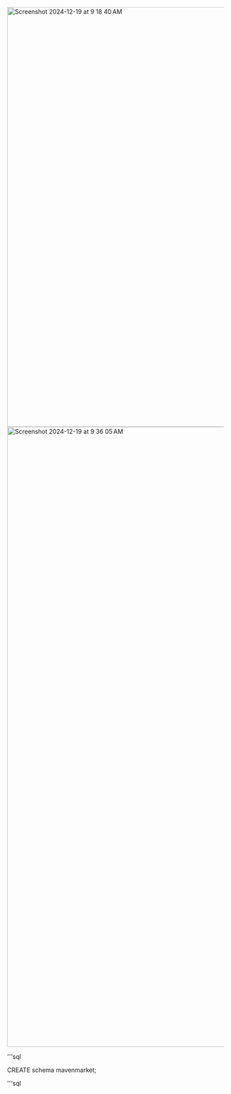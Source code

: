 <img width="975" alt="Screenshot 2024-12-19 at 9 18 40 AM" src="https://github.com/user-attachments/assets/d681d0c0-30d9-48c9-8ce2-d86ed2b739a3" />

<img width="1440" alt="Screenshot 2024-12-19 at 9 36 05 AM" src="https://github.com/user-attachments/assets/8b8a0b20-27a9-4ef2-894a-4d400bba2a0c" />


'''sql

CREATE schema mavenmarket;

'''sql
